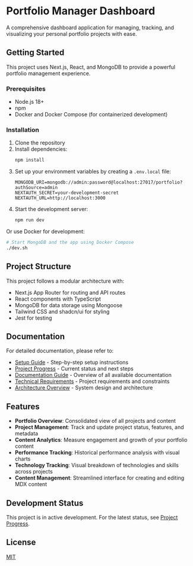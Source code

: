 # Portfolio Manager Dashboard

A comprehensive dashboard application for managing, tracking, and visualizing your personal portfolio projects with ease.

## Getting Started

This project uses Next.js, React, and MongoDB to provide a powerful portfolio management experience.

### Prerequisites

- Node.js 18+
- npm
- Docker and Docker Compose (for containerized development)

### Installation

1. Clone the repository
2. Install dependencies:
   ```bash
   npm install
   ```
3. Set up your environment variables by creating a `.env.local` file:
   ```
   MONGODB_URI=mongodb://admin:password@localhost:27017/portfolio?authSource=admin
   NEXTAUTH_SECRET=your-development-secret
   NEXTAUTH_URL=http://localhost:3000
   ```
4. Start the development server:
   ```bash
   npm run dev
   ```

Or use Docker for development:

```bash
# Start MongoDB and the app using Docker Compose
./dev.sh
```

## Project Structure

This project follows a modular architecture with:

- Next.js App Router for routing and API routes
- React components with TypeScript
- MongoDB for data storage using Mongoose
- Tailwind CSS and shadcn/ui for styling
- Jest for testing

## Documentation

For detailed documentation, please refer to:

- [Setup Guide](./docs/user-guides/setup-guide.md) - Step-by-step setup instructions
- [Project Progress](./docs/project-progress-updated.md) - Current status and next steps
- [Documentation Guide](./docs/documentation-guide.md) - Overview of all available documentation
- [Technical Requirements](./docs/technical-requirements.md) - Project requirements and constraints
- [Architecture Overview](./docs/architecture/overview.md) - System design and architecture

## Features

- **Portfolio Overview**: Consolidated view of all projects and content
- **Project Management**: Track and update project status, features, and metadata
- **Content Analytics**: Measure engagement and growth of your portfolio content
- **Performance Tracking**: Historical performance analysis with visual charts
- **Technology Tracking**: Visual breakdown of technologies and skills across projects
- **Content Management**: Streamlined interface for creating and editing MDX content

## Development Status

This project is in active development. For the latest status, see [Project Progress](./docs/project-progress-updated.md).

## License

[MIT](LICENSE)

